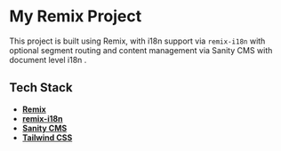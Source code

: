 # My Remix Project

This project is built using Remix, with i18n support via `remix-i18n` with optional segment routing and content management via Sanity CMS with document level i18n .

## Tech Stack

- **[Remix](https://remix.run/docs)**
- **[remix-i18n](https://github.com/sergiodxa/remix-i18n)**
- **[Sanity CMS](https://www.sanity.io/docs)**
- **[Tailwind CSS](https://tailwindcss.com/docs)**
